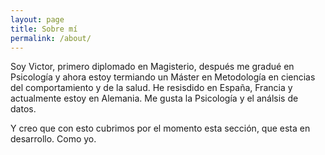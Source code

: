 ```yaml
---
layout: page
title: Sobre mí
permalink: /about/
---
```


Soy Victor, primero diplomado en Magisterio, después me gradué en Psicología y ahora estoy termiando un Máster en Metodología en ciencias del comportamiento y de la salud.
He resisdido en España, Francia y actualmente estoy en Alemania. 
Me gusta la Psicología y el análsis de datos.

Y creo que con esto cubrimos por el momento esta sección, que esta en desarrollo. Como yo. 


